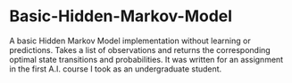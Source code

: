 # Basic-Hidden-Markov-Model
A basic Hidden Markov Model implementation without learning or predictions. Takes a list of observations and returns the corresponding optimal state transitions and probabilities. It was written for an assignment in the first A.I. course I took as an undergraduate student.
